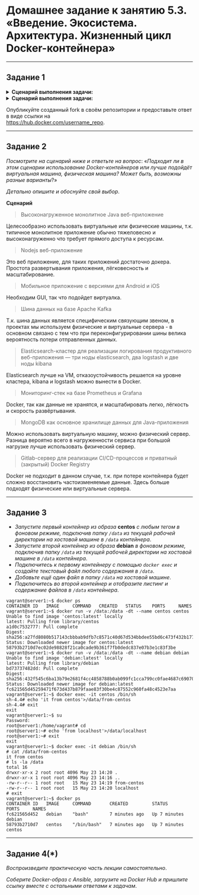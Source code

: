 # Домашнее задание к занятию 5.3. «Введение. Экосистема. Архитектура. Жизненный цикл Docker-контейнера»

***

## Задание 1

<details><summary><b>Сценарий выполнения задачи:</b></summary>

> + создайте свой репозиторий на https://hub.docker.com;
> + выберите любой образ, который содержит веб-сервер Nginx;
> + создайте свой fork образа;
> + реализуйте функциональность: запуск веб-сервера в фоне с индекс-страницей, содержащей HTML-код ниже:
>```
> <html>
> <head>
> Hey, Netology
> </head>
> <body>
> <h1>I’m DevOps Engineer!</h1>
> </body>
> </html>
>```

</details>

<details><summary><b>Сценарий выполнения задачи:</b></summary>

```SHELL
netology@deb11-vm1:~/docker$ sudo docker pull nginx:1.24.0-alpine
1.24.0-alpine: Pulling from library/nginx
Digest: sha256:b7db705c8986070be8aa99ec0886886ddb3c75b1e46301f54865b16db79e9e52
Status: Image is up to date for nginx:1.24.0-alpine
docker.io/library/nginx:1.24.0-alpine
netology@deb11-vm1:~/docker$ sudo docker images
REPOSITORY   TAG             IMAGE ID       CREATED       SIZE
nginx        1.24.0-alpine   1266a3a46e96   5 weeks ago   41.1MB
netology@deb11-vm1:~/docker$ sudo docker build -t vs813/devops27-nginx:v1 .
[+] Building 0.2s (7/7) FINISHED                                                                                                                                                                                               
 => [internal] load build definition from Dockerfile                                                                                                                                                                      0.0s
 => => transferring dockerfile: 100B                                                                                                                                                                                      0.0s
 => [internal] load .dockerignore                                                                                                                                                                                         0.0s
 => => transferring context: 2B                                                                                                                                                                                           0.0s
 => [internal] load metadata for docker.io/library/nginx:1.24.0-alpine                                                                                                                                                    0.0s
 => [internal] load build context                                                                                                                                                                                         0.0s
 => => transferring context: 128B                                                                                                                                                                                         0.0s
 => [1/2] FROM docker.io/library/nginx:1.24.0-alpine                                                                                                                                                                      0.1s
 => [2/2] COPY index.html /usr/share/nginx/html                                                                                                                                                                           0.0s
 => exporting to image                                                                                                                                                                                                    0.0s
 => => exporting layers                                                                                                                                                                                                   0.0s
 => => writing image sha256:d70aa10cbf02ffdf951cbc143cf82c7072d1ef7c5bc4ced8b05bcce803f1e822                                                                                                                              0.0s
 => => naming to docker.io/vs813/devops27-nginx:v1                                                                                                                                                                        0.0s
netology@deb11-vm1:~/docker$ sudo docker ps
CONTAINER ID   IMAGE     COMMAND   CREATED   STATUS    PORTS     NAMES
netology@deb11-vm1:~/docker$ sudo docker run --name test-nginx -p 80:80 -d vs813/devops27-nginx:v1
6644f9415342d9584ef773bfed3a471a9488eb5fdffcb9b33ed44fb8208a0c7c
netology@deb11-vm1:~/docker$ curl localhost
<html>
<head>
Hey, Netology
</head>
<body>
<h1>I’m DevOps Engineer!</h1>
</body>
</html>

netology@deb11-vm1:~/docker$ sudo docker push vs813/devops27-nginx:v1
The push refers to repository [docker.io/vs813/devops27-nginx]
fe85fd490026: Pushed 
24e414d9930b: Mounted from library/nginx 
e43c8ee2056a: Mounted from library/nginx 
effffea84b55: Mounted from library/nginx 
b42e5b255ff1: Mounted from library/nginx 
d9c63c119ee8: Mounted from library/nginx 
f33d2eed4384: Mounted from library/nginx 
f1417ff83b31: Mounted from library/nginx 
v1: digest: sha256:0b5effaf72d3487fab5fd31db309a12fafc521f237353c99cfb1c5bec00b91ad size: 1988

netology@deb11-vm1:~/docker$ sudo docker ps
CONTAINER ID   IMAGE                     COMMAND                  CREATED          STATUS          PORTS                               NAMES
6644f9415342   vs813/devops27-nginx:v1   "/docker-entrypoint.…"   14 minutes ago   Up 14 minutes   0.0.0.0:80->80/tcp, :::80->80/tcp   test-nginx
netology@deb11-vm1:~/docker$ sudo docker stop test-nginx
test-nginx
netology@deb11-vm1:~/docker$ sudo docker rm test-nginx
test-nginx
netology@deb11-vm1:~/docker$ sudo docker system prune -a -f
Deleted Images:
untagged: vs813/devops27-nginx:v1
untagged: vs813/devops27-nginx@sha256:0b5effaf72d3487fab5fd31db309a12fafc521f237353c99cfb1c5bec00b91ad
deleted: sha256:d70aa10cbf02ffdf951cbc143cf82c7072d1ef7c5bc4ced8b05bcce803f1e822
deleted: sha256:bc41aae6b3bb5d1b46e55f578b29321e764991c1b9baae4a4ead6fd09c7b7731
deleted: sha256:96275441808f3158c334ea893e187a2b44c8b399be46379f56e72821c9cf4237
deleted: sha256:e6882e669fdea1d171566bf051ea65f83761e0b82729896ecb4c88807d0b1297
deleted: sha256:cea6277e7b8ab26d2488ecb2a94977fff005300c48fd4796247c16d621ea88da
deleted: sha256:87e887e054f5e3716dbc4e2e8fd84a9a1c7b1b980f7a64e07ae01eb7c638ebd5
deleted: sha256:e1ec1364fa848f4f4420f77c68e689f657841ec8cd38de2c596ea938aa227fb9
deleted: sha256:511b6b9b5ab8dba49d5baaebec34a86366612e579685e71f2b6e9f9adcc5160c
deleted: sha256:f1417ff83b319fbdae6dd9cd6d8c9c88002dcd75ecf6ec201c8c6894681cf2b5

Total reclaimed space: 41.07MB
netology@deb11-vm1:~/docker$ sudo docker images
REPOSITORY   TAG       IMAGE ID   CREATED   SIZE

netology@deb11-vm1:~/docker$ sudo docker pull vs813/devops27-nginx:v1
v1: Pulling from vs813/devops27-nginx
f56be85fc22e: Pull complete 
81234aecc257: Pull complete 
bb5936af66b7: Pull complete 
f7c8639dc75e: Pull complete 
d0071b96733a: Pull complete 
b6b60f9051a8: Pull complete 
44286d6df869: Pull complete 
ea930c81c494: Pull complete 
Digest: sha256:0b5effaf72d3487fab5fd31db309a12fafc521f237353c99cfb1c5bec00b91ad
Status: Downloaded newer image for vs813/devops27-nginx:v1
docker.io/vs813/devops27-nginx:v1
netology@deb11-vm1:~/docker$ sudo docker images
REPOSITORY             TAG       IMAGE ID       CREATED          SIZE
vs813/devops27-nginx   v1        d70aa10cbf02   23 minutes ago   41.1MB

```

</details>

Опубликуйте созданный fork в своём репозитории и предоставьте ответ в виде ссылки на  
https://hub.docker.com/username_repo.


***

## Задание 2

*Посмотрите на сценарий ниже и ответьте на вопрос*: «*Подходит ли в этом сценарии использование Docker-контейнеров* 
*или лучше подойдёт виртуальная машина, физическая машина? Может быть, возможны разные варианты*?»

*Детально опишите и обоснуйте свой выбор*.

<b>Сценарий</b>

> Высоконагруженное монолитное Java веб-приложение

Целесообразно использовать виртуальные или физические машины, т.к. типичное монолитное приложение обычно тяжеловесно и высоконагруженно что требует прямого доступа к ресурсам.

> Nodejs веб-приложение

Это веб приложение, для таких приложений достаточно докера. Простота развертывания приложения, лёгковесность и масштабирование.

> Мобильное приложение c версиями для Android и iOS

Необходим GUI, так что подойдет виртуалка.

> Шина данных на базе Apache Kafka

Т.к. шина данных является специфическим связующим звеном, в проектах мы используем физические и виртуальные сервера - в основном связано с тем что при переконфигурировании шины велика вероятность потери отправленных данных.

> Elasticsearch-кластер для реализации логирования продуктивного веб-приложения — три ноды elasticsearch, два logstash и две ноды kibana

Elasticsearch лучше на VM, отказоустойчивость решается на уровне кластера, kibana и logstash можно вынести в Docker.

> Мониторинг-стек на базе Prometheus и Grafana

 Docker, так как данные не хранятся, и масштабировать легко, лёгкость и скорость развёртывания.

> MongoDB как основное хранилище данных для Java-приложения

Можно использовать виртуальную машину, можно физический сервер. Разница вероятно всего в нагруженности сервиса при большой нагрузке лучше использовать физический сервер.

> Gitlab-сервер для реализации CI/CD-процессов и приватный (закрытый) Docker Registry

Docker не подходит в данном случае, т.к. при потере контейнера будет сложно восстановить частоизменяемые данные. Здесь больше подходят физические или виртуальные сервера.

***

## Задание 3

 + *Запустите первый контейнер из образа* **centos** *c любым тегом в фоновом режиме, подключив папку `/data` из текущей рабочей директории на хостовой машине в `/data` контейнера*.
 + *Запустите второй контейнер из образа* **debian** *в фоновом режиме, подключив папку `/data` из текущей рабочей директории на хостовой машине в `/data` контейнера*.
 + *Подключитесь к первому контейнеру с помощью `docker exec` и создайте текстовый файл любого содержания в `/data`*.
 + *Добавьте ещё один файл в папку `/data` на хостовой машине*.
 + *Подключитесь во второй контейнер и отобразите листинг и содержание файлов в `/data` контейнера*.

```shell
vagrant@server1:~$ docker ps
CONTAINER ID   IMAGE     COMMAND   CREATED   STATUS    PORTS     NAMES
vagrant@server1:~$ docker run -v /data:/data -dt --name centos centos
Unable to find image 'centos:latest' locally
latest: Pulling from library/centos
a1d0c7532777: Pull complete 
Digest: sha256:a27fd8080b517143cbbbab9dfb7c8571c40d67d534bbdee55bd6c473f432b177
Status: Downloaded newer image for centos:latest
58793b2710d7ec02de98828f21ca0cade9b361f7fb0dedc837e07b3e1c83f3be
vagrant@server1:~$ docker run -v /data:/data -dt --name debian debian
Unable to find image 'debian:latest' locally
latest: Pulling from library/debian
bd73737482dd: Pull complete 
Digest: sha256:432f545c6ba13b79e2681f4cc4858788b0ab099fc1cca799cc0fae4687c69070
Status: Downloaded newer image for debian:latest
fc621565d45259471f673d437b879faae83f30be4c87552c960fa48c4523e7aa
vagrant@server1:~$ docker exec -it centos /bin/sh
sh-4.4# echo 'it from centos'>/data/from-centos
sh-4.4# exit
exit
vagrant@server1:~$ su
Password: 
root@server1:/home/vagrant# cd
root@server1:~# echo 'from localhost'>/data/localhost
root@server1:~# exit
exit
vagrant@server1:~$ docker exec -it debian /bin/sh
# cat /data/from-centos
it from centos
# ls -la /data
total 16
drwxr-xr-x 2 root root 4096 May 23 14:20 .
drwxr-xr-x 1 root root 4096 May 23 14:16 ..
-rw-r--r-- 1 root root   15 May 23 14:19 from-centos
-rw-r--r-- 1 root root   15 May 23 14:20 localhost
# exit
vagrant@server1:~$ docker ps
CONTAINER ID   IMAGE     COMMAND       CREATED         STATUS         PORTS     NAMES
fc621565d452   debian    "bash"        7 minutes ago   Up 7 minutes             debian
58793b2710d7   centos    "/bin/bash"   7 minutes ago   Up 7 minutes             centos
```
***

## Задание 4(*)

*Воспроизведите практическую часть лекции самостоятельно*.

*Соберите Docker-образ с Ansible, загрузите на Docker Hub и пришлите ссылку вместе с остальными ответами к задачам*.
